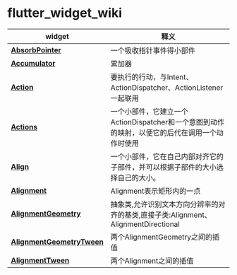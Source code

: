# flutter_widget_wiki
|widget|释义|
|---|---|
|[**AbsorbPointer**](https://github.com/DingMouRen/flutter_widget_wiki/blob/master/lib/widget/absorbPointer/README.md)|一个吸收指针事件得小部件|
|[**Accumulator**](https://github.com/DingMouRen/flutter_widget_wiki/blob/master/lib/widget/accumulator/README.md)|累加器|
|[**Action**](https://github.com/DingMouRen/flutter_widget_wiki/blob/master/lib/widget/action/README.md)|要执行的行动，与Intent、ActionDispatcher、ActionListener一起联用|
|[**Actions**](https://github.com/DingMouRen/flutter_widget_wiki/blob/master/lib/widget/actions/README.md)|一个小部件，它建立一个ActionDispatcher和一个意图到动作的映射，以便它的后代在调用一个动作时使用|
|[**Align**](https://github.com/DingMouRen/flutter_widget_wiki/blob/master/lib/widget/align/README.md)|一个小部件，它在自己内部对齐它的子部件，并可以根据子部件的大小选择自己的大小。|
|[**Alignment**](https://github.com/DingMouRen/flutter_widget_wiki/blob/master/lib/widget/alignment/README.md)|Alignment表示矩形内的一点|
|[**AlignmentGeometry**](https://github.com/DingMouRen/flutter_widget_wiki/blob/master/lib/widget/alignmentGeometry/README.md)|抽象类,允许识别文本方向分辨率的对齐的基类,直接子类:Alignment、AlignmentDirectional|
|[**AlignmentGeometryTween**](https://github.com/DingMouRen/flutter_widget_wiki/blob/master/lib/widget/alignmentGeometryTween/README.md)|两个AlignmentGeometry之间的插值|
|[**AlignmentTween**](https://github.com/DingMouRen/flutter_widget_wiki/blob/master/lib/widget/alignmentTween/README.md)|两个Alignment之间的插值|
